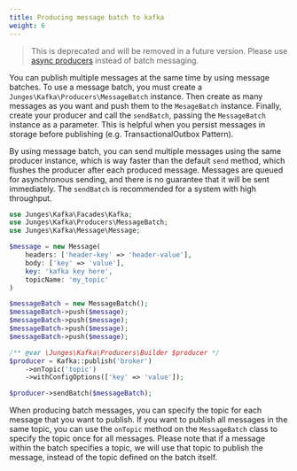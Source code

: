 ```yaml
---
title: Producing message batch to kafka
weight: 6
---
```


> This is deprecated and will be removed in a future version. Please use [async producers](1-producing-messages.md) instead of batch messaging.

You can publish multiple messages at the same time by using message batches.
To use a message batch, you must create a `Junges\Kafka\Producers\MessageBatch` instance.
Then create as many messages as you want and push them to the `MesageBatch` instance.
Finally, create your producer and call the `sendBatch`, passing the `MessageBatch` instance as a parameter.
This is helpful when you persist messages in storage before publishing (e.g. TransactionalOutbox Pattern).

By using message batch, you can send multiple messages using the same producer instance, which is way faster than the default `send` method, which flushes the producer after each produced message.
Messages are queued for asynchronous sending, and there is no guarantee that it will be sent immediately. The `sendBatch` is recommended for a system with high throughput.

```php
use Junges\Kafka\Facades\Kafka;
use Junges\Kafka\Producers\MessageBatch;
use Junges\Kafka\Message\Message;

$message = new Message(
    headers: ['header-key' => 'header-value'],
    body: ['key' => 'value'],
    key: 'kafka key here',
    topicName: 'my_topic'
)

$messageBatch = new MessageBatch();
$messageBatch->push($message);
$messageBatch->push($message);
$messageBatch->push($message);
$messageBatch->push($message);

/** @var \Junges\Kafka\Producers\Builder $producer */
$producer = Kafka::publish('broker')
    ->onTopic('topic')
    ->withConfigOptions(['key' => 'value']);

$producer->sendBatch($messageBatch);
```

When producing batch messages, you can specify the topic for each message that you want to publish. If you want to publish all messages in the same topic,
you can use the `onTopic` method on the `MessageBatch` class to specify the topic once for all messages. Please note that
if a message within the batch specifies a topic, we will use that topic to publish the message, instead of the topic defined on the 
batch itself.